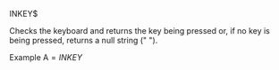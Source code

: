 INKEY$

Checks the keyboard and returns the key being pressed or, if no key is being pressed, returns a null string (" ").

Example
A$=INKEY$

